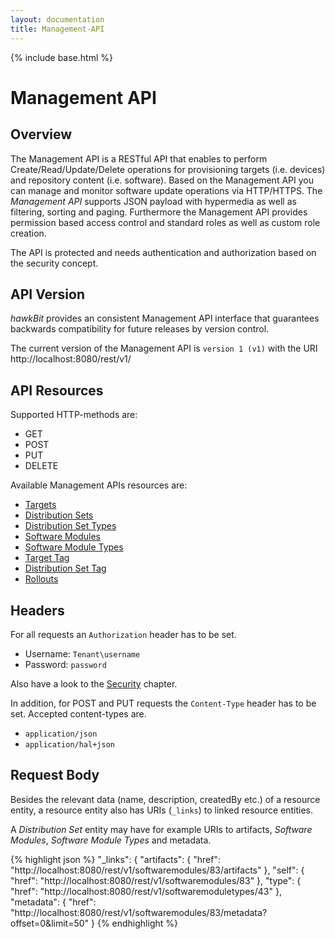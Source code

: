 ```yaml
---
layout: documentation
title: Management-API
---
```


{% include base.html %}

# Management API

## Overview
The Management API is a RESTful API that enables to perform Create/Read/Update/Delete operations for provisioning targets (i.e. devices) and repository content (i.e. software). Based on the Management API you can manage and monitor software update operations via HTTP/HTTPS. The _Management API_ supports JSON payload with hypermedia as well as filtering, sorting and paging. Furthermore the Management API provides permission based access control and standard roles as well as custom role creation.  

The API is protected and needs authentication and authorization based on the security concept.

## API Version

_hawkBit_ provides an consistent Management API interface that guarantees backwards compatibility for future releases by version control.

The current version of the Management API is `version 1 (v1)` with the URI http://localhost:8080/rest/v1/

## API Resources

Supported HTTP-methods are:

- GET
- POST
- PUT
- DELETE

Available Management APIs resources are:

* [Targets](https://docs.bosch-iot-rollouts.com/documentation/rest-api/targets-api-guide.html)
* [Distribution Sets](https://docs.bosch-iot-rollouts.com/documentation/rest-api/distributionsets-api-guide.html)
* [Distribution Set Types](https://docs.bosch-iot-rollouts.com/documentation/rest-api/distributionsettypes-api-guide.html)
* [Software Modules](https://docs.bosch-iot-rollouts.com/documentation/rest-api/softwaremodules-api-guide.html)
* [Software Module Types](https://docs.bosch-iot-rollouts.com/documentation/rest-api/softwaremoduletypes-api-guide.html)
* [Target Tag](https://docs.bosch-iot-rollouts.com/documentation/rest-api/targettag-api-guide.html)
* [Distribution Set Tag](https://docs.bosch-iot-rollouts.com/documentation/rest-api/distributionsettag-api-guide.html)
* [Rollouts](http://https://docs.bosch-iot-rollouts.com/documentation/developerguide/apispecifications/managementapi/rollouts.html)


## Headers

For all requests an `Authorization` header has to be set.

* Username: `Tenant\username`
* Password: `password`

Also have a look to the [Security](../security/security.html) chapter.

In addition, for POST and PUT requests the `Content-Type` header has to be set. Accepted content-types are.

* `application/json`
* `application/hal+json`

## Request Body

Besides the relevant data (name, description, createdBy etc.) of a resource entity, a resource entity also has URIs (`_links`) to linked resource entities.

A _Distribution Set_ entity may have for example URIs to artifacts, _Software Modules_, _Software Module Types_ and metadata.


{% highlight json %}
"_links": {
    "artifacts": {
        "href": "http://localhost:8080/rest/v1/softwaremodules/83/artifacts"
    },
    "self": {
        "href": "http://localhost:8080/rest/v1/softwaremodules/83"
    },
    "type": {
        "href": "http://localhost:8080/rest/v1/softwaremoduletypes/43"
    },
    "metadata": {
        "href": "http://localhost:8080/rest/v1/softwaremodules/83/metadata?offset=0&limit=50"
    }
{% endhighlight %}